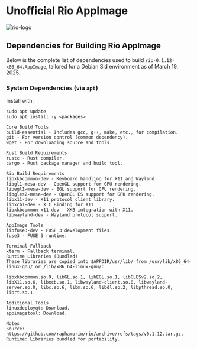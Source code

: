 # Unofficial Rio AppImage

![rio-logo](https://camo.githubusercontent.com/7b603d4b26e48c0057f7c640fc296918171bd932251df20cb7cfac4d3fbbf665/68747470733a2f2f72617068616d6f72696d2e696f2f72696f2f6173736574732f72696f2d6c6f676f2e706e67)



## Dependencies for Building Rio AppImage

Below is the complete list of dependencies used to build `rio-0.1.12-x86_64.AppImage`, tailored for a Debian Sid environment as of March 19, 2025.

### System Dependencies (via `apt`)

Install with:
```
sudo apt update
sudo apt install -y <packages>

Core Build Tools
build-essential - Includes gcc, g++, make, etc., for compilation.
git - For version control (common dependency).
wget - For downloading source and tools.

Rust Build Requirements
rustc - Rust compiler.
cargo - Rust package manager and build tool.

Rio Build Requirements
libxkbcommon-dev - Keyboard handling for X11 and Wayland.
libgl1-mesa-dev - OpenGL support for GPU rendering.
libegl1-mesa-dev - EGL support for GPU rendering.
libgles2-mesa-dev - OpenGL ES support for GPU rendering.
libx11-dev - X11 protocol client library.
libxcb1-dev - X C Binding for X11.
libxkbcommon-x11-dev - XKB integration with X11.
libwayland-dev - Wayland protocol support.

AppImage Tools
libfuse3-dev - FUSE 3 development files.
fuse3 - FUSE 3 runtime.

Terminal Fallback
xterm - Fallback terminal.
Runtime Libraries (Bundled)
These libraries are copied into $APPDIR/usr/lib/ from /usr/lib/x86_64-linux-gnu/ or /lib/x86_64-linux-gnu/:

libxkbcommon.so.0, libGL.so.1, libEGL.so.1, libGLESv2.so.2, libX11.so.6, libxcb.so.1, libwayland-client.so.0, libwayland-server.so.0, libc.so.6, libm.so.6, libdl.so.2, libpthread.so.0, librt.so.1.

Additional Tools
linuxdeployqt: Download.
appimagetool: Download.

Notes
Source: https://github.com/raphamorim/rio/archive/refs/tags/v0.1.12.tar.gz.
Runtime: Libraries bundled for portability.
```
